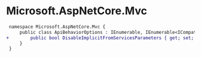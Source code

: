 # Microsoft.AspNetCore.Mvc

``` diff
 namespace Microsoft.AspNetCore.Mvc {
     public class ApiBehaviorOptions : IEnumerable, IEnumerable<ICompatibilitySwitch> {
+        public bool DisableImplicitFromServicesParameters { get; set; }
     }
 }
```
